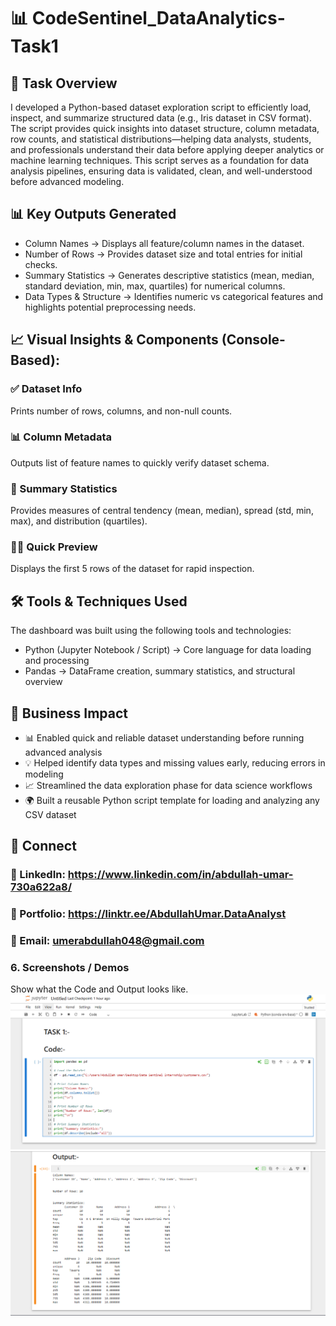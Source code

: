 # 📊 CodeSentinel_DataAnalytics-Task1

## 🧠 Task Overview
I developed a Python-based dataset exploration script to efficiently load, inspect, and summarize structured data (e.g., Iris dataset in CSV format). The script provides quick insights into dataset structure, column metadata, row counts, and statistical distributions—helping data analysts, students, and professionals understand their data before applying deeper analytics or machine learning techniques.
This script serves as a foundation for data analysis pipelines, ensuring data is validated, clean, and well-understood before advanced modeling.

## 📊 Key Outputs Generated

- Column Names → Displays all feature/column names in the dataset.
- Number of Rows → Provides dataset size and total entries for initial checks.
- Summary Statistics → Generates descriptive statistics (mean, median, standard deviation, min, max, quartiles) for numerical columns.
-  Data Types & Structure → Identifies numeric vs categorical features and highlights potential preprocessing needs.

## 📈 Visual Insights & Components (Console-Based):
### ✅ Dataset Info
Prints number of rows, columns, and non-null counts.
### 📊 Column Metadata
Outputs list of feature names to quickly verify dataset schema.
### 📌 Summary Statistics
Provides measures of central tendency (mean, median), spread (std, min, max), and distribution (quartiles).
### 🧑‍💻 Quick Preview
Displays the first 5 rows of the dataset for rapid inspection.


## 🛠 Tools & Techniques Used

The dashboard was built using the following tools and technologies:
- Python (Jupyter Notebook / Script) → Core language for data loading and processing
- Pandas → DataFrame creation, summary statistics, and structural overview

## 🚀 Business Impact
- 📊 Enabled quick and reliable dataset understanding before running advanced analysis
- 💡 Helped identify data types and missing values early, reducing errors in modeling
- 📈 Streamlined the data exploration phase for data science workflows
- 🌍 Built a reusable Python script template for loading and analyzing any CSV dataset

## 🔗 Connect
### 💼 LinkedIn: https://www.linkedin.com/in/abdullah-umar-730a622a8/
### 💼 Portfolio: https://linktr.ee/AbdullahUmar.DataAnalyst
### 📧 Email: umerabdullah048@gmail.com


### 6.	Screenshots / Demos
Show what the Code and Output looks like.
![Code Preview](https://github.com/Abdullah321Umar/CodeSentinel_DataAnalytics-Task1/blob/main/Task1(Code).png)
![Output Preview](https://github.com/Abdullah321Umar/CodeSentinel_DataAnalytics-Task1/blob/main/Task1%20(Output).png)




